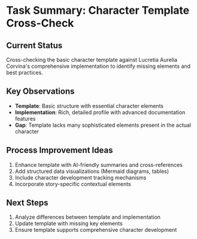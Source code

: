 # Task Summary: Character Template Cross-Check

## Current Status
Cross-checking the basic character template against Lucretia Aurelia Corvina's comprehensive implementation to identify missing elements and best practices.

## Key Observations
- **Template**: Basic structure with essential character elements
- **Implementation**: Rich, detailed profile with advanced documentation features
- **Gap**: Template lacks many sophisticated elements present in the actual character

## Process Improvement Ideas
1. Enhance template with AI-friendly summaries and cross-references
2. Add structured data visualizations (Mermaid diagrams, tables)
3. Include character development tracking mechanisms
4. Incorporate story-specific contextual elements

## Next Steps
1. Analyze differences between template and implementation
2. Update template with missing key elements
3. Ensure template supports comprehensive character development
